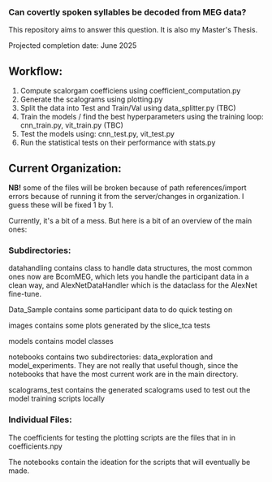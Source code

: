 ### Can covertly spoken syllables be decoded from MEG data?

This repository aims to answer this question. It is also my Master's Thesis. 

Projected completion date: June 2025 

## Workflow:

1. Compute scalorgam coefficiens using coefficient_computation.py
2. Generate the scalograms using plotting.py
3. Split the data into Test and Train/Val using data_splitter.py (TBC)
4. Train the models / find the best hyperparameters using the training loop: cnn_train.py, vit_train.py (TBC)
5. Test the models using: cnn_test.py, vit_test.py
6. Run the statistical tests on their performance with stats.py

## Current Organization:

**NB!** some of the files will be broken because of path references/import errors because of running it from the server/changes in organization. I guess these will be fixed 1 by 1. 

Currently, it's a bit of a mess. But here is a bit of an overview of the main ones:

### Subdirectories:
datahandling contains class to handle data structures, the most common ones now are BcomMEG, which lets you handle the participant data in a clean way, and AlexNetDataHandler which is the dataclass for the AlexNet fine-tune. 

Data_Sample contains some participant data to do quick testing on

images contains some plots generated by the slice_tca tests

models contains model classes

notebooks contains two subdirectories: data_exploration and model_experiments. They are not really that useful though, since the notebooks that have the most current work are in the main directory. 

scalograms_test contains the generated scalograms used to test out the model training scripts locally

### Individual Files:
The coefficients for testing the plotting scripts are the files that in in coefficients.npy

The notebooks contain the ideation for the scripts that will eventually be made. 

